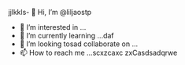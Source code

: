 jjlkkls- 👋 Hi, I’m @liljaostp
- 👀 I’m interested in ...
- 🌱 I’m currently learning ...daf
- 💞️ I’m looking tosad collaborate on ...
- 📫 How to reach me ...scxzcaxc
zxCasdsadqrwe
<!---sasdadsadgfgdas
liljaostp/liljaostp is a ✨ special ✨ repaository because its `README.md` (this filefg) appears on your GitHub profile.dgdf
You can click the Pasdreview link to take a look at your changes.
--->
